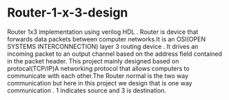 # Router-1-x-3-design
Router 1x3 implementation using  verilog HDL .
Router is device that forwards data packets between computer networks.It is an OSI(OPEN SYSTEMS INTERCONNECTION) layer 3 routing device . It drives an incoming packet to an output channel based on the address field contained in the packet header. 
This project mainly designed based on protocal(TCP/IP)A networking protocol that allows computers to communicate with each other.The Router normal is the two way communication but here in this project we design that is one way communication .
1 indicates source and 3 is destination.
